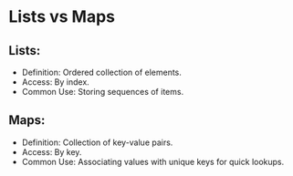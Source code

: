 # Lists vs Maps

## Lists:
- Definition: Ordered collection of elements.
- Access: By index.
- Common Use: Storing sequences of items.

## Maps:
- Definition: Collection of key-value pairs.
- Access: By key.
- Common Use: Associating values with unique keys for quick lookups.
